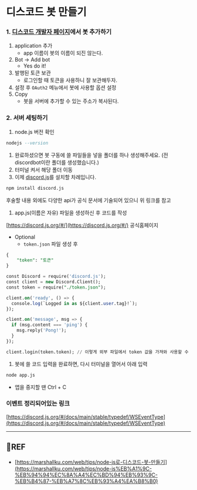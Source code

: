 # 디스코드 봇 만들기

### 1. [디스코드 개발자 페이지](https://discord.com/developers/applications/)에서 봇 추가하기

1. application 추가
   - app 이름이 봇의 이름이 되진 않는다.
2. Bot → Add bot
   - Yes do it!
3. 발행된 토큰 보관
   - 로그인할 때 토큰을 사용하니 잘 보관해두자.
4. 설정 후 `OAuth2` 메뉴에서 봇에 사용할 옵션 설정
5. Copy
   - 봇을 서버에 추가할 수 있는 주소가 복사된다.

### 2. 서버 세팅하기

1. node.js 버전 확인

```sql
nodejs --version
```

1. 완료하셨으면 봇 구동에 쓸 파일들을 넣을 폴더를 하나 생성해주세요. (전 discordbot이란 폴더를 생성했습니다.)
2. 터미널 켜서 해당 폴더 이동
3. 이제 [discord.js](https://discord.js.org/)를 설치할 차례입니다.

```sql
npm install discord.js
```

후술할 내용 외에도 다양한 api가 공식 문서에 기술되어 있으니 위 링크를 참고

1. app.js(이름은 자유) 파일을 생성하신 후 코드를 작성

[https://discord.js.org/#/](https://discord.js.org/#/) 공식홈페이지

- Optional
  - `token.json` 파일 생성 후

```sql
{
    "token": "토큰"
}
```

```sql
const Discord = require('discord.js');
const client = new Discord.Client();
const token = require("./token.json");

client.on('ready', () => {
  console.log(`Logged in as ${client.user.tag}!`);
});

client.on('message', msg => {
  if (msg.content === 'ping') {
    msg.reply('Pong!');
  }
});

client.login(token.token); // 이렇게 외부 파일에서 token 값을 가져와 사용할 수 있다. (필수 사항은 아니지만, 아무래도 중요한 키는 따로 보관하는 게 마음이 편하다.)
```

1. 봇에 쓸 코드 입력을 완료하면, 다시 터미널을 열어서 아래 입력

```sql
node app.js
```

- 앱을 중지할 땐 Ctrl + C

### 이벤트 정리되어있는 링크

[https://discord.js.org/#/docs/main/stable/typedef/WSEventType](https://discord.js.org/#/docs/main/stable/typedef/WSEventType)

---

## 🔗REF

- [https://marshallku.com/web/tips/node-js로-디스코드-봇-만들기](https://marshallku.com/web/tips/node-js%EB%A1%9C-%EB%94%94%EC%8A%A4%EC%BD%94%EB%93%9C-%EB%B4%87-%EB%A7%8C%EB%93%A4%EA%B8%B0)
